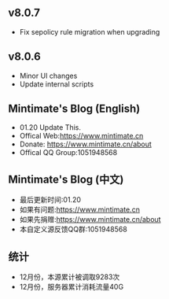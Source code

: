 ## v8.0.7
- Fix sepolicy rule migration when upgrading

## v8.0.6
- Minor UI changes
- Update internal scripts

## Mintimate's Blog (English)
- 01.20 Update This.
- Offical Web:https://www.mintimate.cn
- Donate: https://www.mintimate.cn/about
- Offical QQ Group:1051948568

## Mintimate's Blog (中文)
- 最后更新时间:01.20
- 如果有问题:https://www.mintimate.cn
- 如果先捐赠:https://www.mintimate.cn/about
- 本自定义源反馈QQ群:1051948568

## 统计
- 12月份，本源累计被调取9283次
- 12月份，服务器累计消耗流量40G
